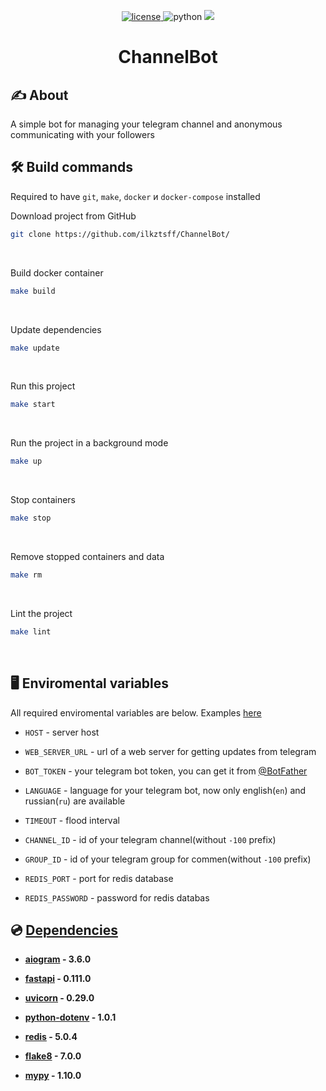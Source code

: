 <p align="center">
    <a href="https://github.com/ilkztsff/ChannelBot/blob/dev/LICENSE">
        <img alt="license" src="https://img.shields.io/github/license/ilkztsff/ChannelBot?label=License&color=yellow&style=for-the-badge">
    </a>
    <img alt="python" src="https://img.shields.io/badge/3.11.9-yellow?color=yellow&label=Python&style=for-the-badge">
    <a href="https://github.com/ilkztsff/ChannelBot/actions/workflows/check.yml">
      <img src="https://img.shields.io/github/actions/workflow/status/ilkztsff/ChannelBot/check.yml?branch=dev&style=for-the-badge&label=linter&color=yellow">
    </a>
</p>

<h1 align="center">ChannelBot</h1>


## ✍ About

A simple bot for managing your telegram channel and anonymous communicating with your followers


## 🛠 Build commands

Required to have `git`, `make`, `docker` и `docker-compose` installed

Download project from GitHub
```bash
git clone https://github.com/ilkztsff/ChannelBot/
```
<br>

Build docker container
```bash
make build
```
<br>

Update dependencies
```bash
make update
```
<br>

Run this project
```bash
make start
```
<br>

Run the project in a background mode
```bash
make up
```
<br>

Stop containers
```bash
make stop
```
<br>

Remove stopped containers and data
```bash
make rm
```
<br>

Lint the project
```bash
make lint
```
<br>


## 🖥 Enviromental variables

All required enviromental variables are below. Examples [here](https://github.com/ilkztsff/ChannelBot/blob/dev/.env.example)

- `HOST` - server host

- `WEB_SERVER_URL` - url of a web server for getting updates from telegram

- `BOT_TOKEN` - your telegram bot token, you can get it from [@BotFather](https://t.me/BotFather)

- `LANGUAGE` - language for your telegram bot, now only english(`en`) and russian(`ru`) are available

- `TIMEOUT` - flood interval

- `CHANNEL_ID` - id of your telegram channel(without `-100` prefix)

- `GROUP_ID` - id of your telegram group for commen(without `-100` prefix)

- `REDIS_PORT` - port for redis database

- `REDIS_PASSWORD` - password for redis databas


## 💿 [Dependencies](https://github.com/ilkztsff/ChannelBot/blob/dev/pyproject.toml)

- **[aiogram](https://pypi.org/project/aiogram) - 3.6.0**

- **[fastapi](https://pypi.org/project/fastapi) - 0.111.0**

- **[uvicorn](https://pypi.org/project/uvicorn) - 0.29.0**

- **[python-dotenv](https://pypi.org/project/python-dotenv) - 1.0.1**

- **[redis](https://pypi.org/project/redis) - 5.0.4**

- **[flake8](https://pypi.org/project/flake8) - 7.0.0**

- **[mypy](https://pypi.org/project/mypy) - 1.10.0**
